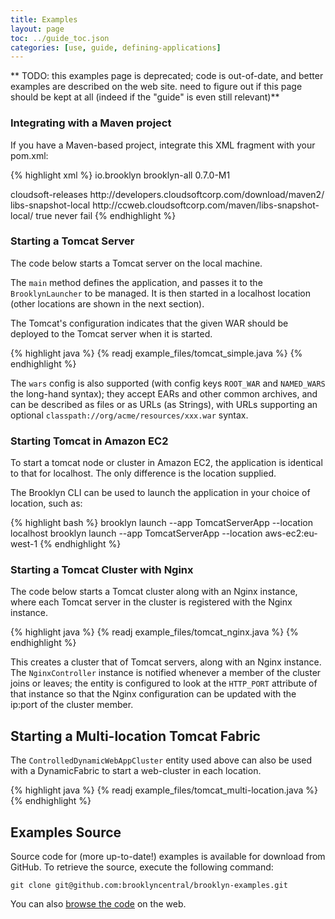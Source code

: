 ```yaml
---
title: Examples
layout: page
toc: ../guide_toc.json
categories: [use, guide, defining-applications]
---
```


** TODO: this examples page is deprecated;
code is out-of-date, and better examples are described on the web site.
need to figure out if this page should be kept at all
(indeed if the "guide" is even still relevant)**


### Integrating with a Maven project

If you have a Maven-based project, integrate this XML fragment with your pom.xml:

<!-- TODO this should import from the downloads page -->

{% highlight xml %}
<dependencies>
	<dependency>
		<groupId>io.brooklyn</groupId>
		<artifactId>brooklyn-all</artifactId>
		<version>0.7.0-M1</version>  <!-- BROOKLYN_VERSION -->
	</dependency>
</dependencies>
 
<repository>
    <id>cloudsoft-releases</id>
    <url>http://developers.cloudsoftcorp.com/download/maven2/</url>
</repository>
<repository>
    <id>libs-snapshot-local</id>
    <url>http://ccweb.cloudsoftcorp.com/maven/libs-snapshot-local/</url>
    <snapshots>
        <enabled>true</enabled>
        <updatePolicy>never</updatePolicy>
        <checksumPolicy>fail</checksumPolicy>
    </snapshots>
</repository>
{% endhighlight %}


### Starting a Tomcat Server

The code below starts a Tomcat server on the local machine.

The ``main`` method defines the application, and passes it to the ``BrooklynLauncher`` to be managed. 
It is then started in a localhost location (other locations are shown in the next section).

The Tomcat's configuration indicates that the given WAR should be deployed to the Tomcat server when it is started.

{% highlight java %}
{% readj example_files/tomcat_simple.java %}
{% endhighlight %}

The ``wars`` config is also supported (with config keys ``ROOT_WAR`` and ``NAMED_WARS`` the long-hand syntax);
they accept EARs and other common archives, and can be described as files or as URLs (as Strings), 
with URLs supporting an optional ``classpath://org/acme/resources/xxx.war`` syntax.


### Starting Tomcat in Amazon EC2

To start a tomcat node or cluster in Amazon EC2, the application is identical to that for localhost. 
The only difference is the location supplied.

The Brooklyn CLI can be used to launch the application in your choice of location, such as:

{% highlight bash %}
brooklyn launch --app TomcatServerApp --location localhost
brooklyn launch --app TomcatServerApp --location aws-ec2:eu-west-1
{% endhighlight %}

 
### Starting a Tomcat Cluster with Nginx

The code below starts a Tomcat cluster along with an Nginx instance, where each Tomcat server in the cluster is registered with the Nginx instance.

{% highlight java %}
{% readj example_files/tomcat_nginx.java %}
{% endhighlight %}

This creates a cluster that of Tomcat servers, along with an Nginx instance. The ``NginxController`` instance
is notified whenever a member of the cluster joins or leaves; the entity is configured to look at the ``HTTP_PORT``
attribute of that instance so that the Nginx configuration can be updated with the ip:port of the cluster member.

<!---
TODO things may need tidying (paragraphs, and/or eliminating any extra setConfig calls, though looks like these have gone)
-->


Starting a Multi-location Tomcat Fabric
---------------------------------------

<!---
TODO this example should use several cloud providers, including Openshift, and use GeoDNS, 
and maybe a data store and/or messaging service; it is the last "most advanced" example
-->

<!---
FIXME Discuss above comment with Aled/Alex as it is contentious
-->

The ``ControlledDynamicWebAppCluster`` entity used above can also be used with a DynamicFabric to start
a web-cluster in each location.

{% highlight java %}
{% readj example_files/tomcat_multi-location.java %}
{% endhighlight %}


Examples Source
---------------

Source code for (more up-to-date!) examples is available for download from GitHub. To retrieve the source, execute the following command:

    git clone git@github.com:brooklyncentral/brooklyn-examples.git

You can also [browse the code](https://github.com/brooklyncentral/brooklyn-examples) on the web.
